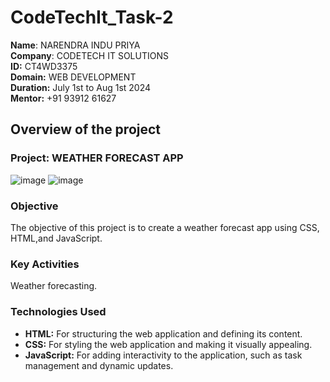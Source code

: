 # CodeTechIt_Task-2
**Name**: NARENDRA INDU PRIYA <br/>
**Company**: CODETECH IT SOLUTIONS <br/>
**ID:** CT4WD3375 <br/>
**Domain:** WEB DEVELOPMENT<br/>
**Duration:** July 1st to Aug 1st 2024<br/>
**Mentor:** +91 93912 61627 <br/>


## Overview of the project

### Project: WEATHER FORECAST APP

![image](https://github.com/indu-p19/CodeTechIt_Task-2/assets/175217202/de2ac7d7-5272-4823-8aa0-bd5469595afc)
![image](https://github.com/indu-p19/CodeTechIt_Task-2/assets/175217202/40cb20b1-0c71-45f3-8024-9d9f5a2760e4)


### Objective
The objective of this project is to create a weather forecast app using CSS, HTML,and JavaScript.

### Key Activities
Weather forecasting.


### Technologies Used
- **HTML:** For structuring the web application and defining its content.
- **CSS:** For styling the web application and making it visually appealing.
- **JavaScript:** For adding interactivity to the application, such as task management and dynamic updates.
